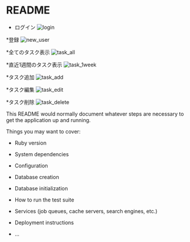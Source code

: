# README

* ログイン
![login](https://user-images.githubusercontent.com/72600117/155981377-d5de787e-5918-447c-81bb-ca0e15f09c52.png)

*登録
![new_user](https://user-images.githubusercontent.com/72600117/155981446-79f64370-b12e-42d3-8ddf-f3c2206e3825.png)

*全てのタスク表示
![task_all](https://user-images.githubusercontent.com/72600117/155981554-fc3b5dbe-498d-4128-a6d9-9f474255d18e.png)

*直近1週間のタスク表示
![task_1week](https://user-images.githubusercontent.com/72600117/155981600-9a3daccb-e2cb-48f2-b5d2-0c244145f889.png)

*タスク追加
![task_add](https://user-images.githubusercontent.com/72600117/155981650-06544e2b-c42d-43ee-98ed-07d81ba2840a.png)

*タスク編集
![task_edit](https://user-images.githubusercontent.com/72600117/155981696-651d3f75-0b9c-4100-baaa-3b7a4596fae5.png)

*タスク削除
![task_delete](https://user-images.githubusercontent.com/72600117/155981726-87935cc9-55ab-4522-9389-f40109b1483e.png)


This README would normally document whatever steps are necessary to get the
application up and running.

Things you may want to cover:

* Ruby version

* System dependencies

* Configuration

* Database creation

* Database initialization

* How to run the test suite

* Services (job queues, cache servers, search engines, etc.)

* Deployment instructions

* ...
